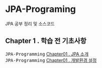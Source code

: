 # JPA-Programing
JPA 공부 정리 및 소스코드

## Chapter 1 . 학습 전 기초사항
<kbd>JPA-Programming</kbd> [Chapter01 . JPA 소개 ](./README/Ch01_jpa.md)<br>
<kbd>JPA-Programming</kbd> [Chapter01 . 개발환경 설정 ](./README/Ch01_settiongs.md)<br>